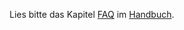 Lies bitte das Kapitel [FAQ](https://docs.bsb-lan.de/faq.html) im [Handbuch](https://docs.bsb-lan.de).
